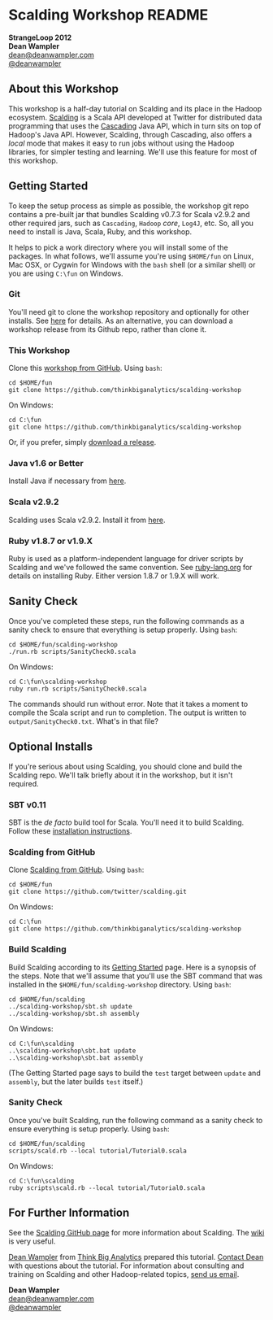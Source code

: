 # Scalding Workshop README

**StrangeLoop 2012**<br/>
**Dean Wampler**<br/>
[dean@deanwampler.com](mailto:dean@deanwampler.com)<br/>
[@deanwampler](https://twitter.com/deanwampler)<br/>

## About this Workshop

This workshop is a half-day tutorial on Scalding and its place in the Hadoop ecosystem. [Scalding](https://github.com/twitter/scalding) is a Scala API developed at Twitter for distributed data programming that uses the [Cascading](http://www.cascading.org/) Java API, which in turn sits on top of Hadoop's Java API. However, Scalding, through Cascading, also offers a *local* mode that makes it easy to run jobs without using the Hadoop libraries, for simpler testing and learning. We'll use this feature for most of this workshop.

## Getting Started

To keep the setup process as simple as possible, the workshop git repo contains a pre-built jar that bundles Scalding v0.7.3 for Scala v2.9.2 and other required jars, such as `Cascading`, `Hadoop` *core*, `Log4J`, etc. So, all you need to install is Java, Scala, Ruby, and this workshop.

It helps to pick a work directory where you will install some of the packages. In what follows, we'll assume you're using `$HOME/fun` on Linux, Mac OSX, or Cygwin for Windows with the `bash` shell (or a similar shell) or you are using `C:\fun` on Windows.

### Git

You'll need git to clone the workshop repository and optionally for other installs. See [here](http://git-scm.com/book/en/Getting-Started-Installing-Git) for details. As an alternative, you can download a workshop release from its Github repo, rather than clone it.

### This Workshop

Clone this [workshop from GitHub](https://github.com/thinkbiganalytics/scalding-workshop). Using `bash`:

    cd $HOME/fun
    git clone https://github.com/thinkbiganalytics/scalding-workshop

On Windows:

    cd C:\fun
    git clone https://github.com/thinkbiganalytics/scalding-workshop

Or, if you prefer, simply [download a release](https://github.com/thinkbiganalytics/scalding-workshop).

### Java v1.6 or Better

Install Java if necessary from [here](http://www.java.com/en/download/help/download_options.xml).

### Scala v2.9.2

Scalding uses Scala v2.9.2. Install it from [here](http://www.scala-lang.org/downloads).

### Ruby v1.8.7 or v1.9.X

Ruby is used as a platform-independent language for driver scripts by Scalding and we've followed the same convention. See [ruby-lang.org](http://ruby-lang.org) for details on installing Ruby. Either version 1.8.7 or 1.9.X will work.

## Sanity Check

Once you've completed these steps, run the following commands as a sanity check to ensure that everything is setup properly. Using `bash`: 

    cd $HOME/fun/scalding-workshop
    ./run.rb scripts/SanityCheck0.scala

On Windows:

    cd C:\fun\scalding-workshop
    ruby run.rb scripts/SanityCheck0.scala

The commands should run without error. Note that it takes a moment to compile the Scala script and run to completion. The output is written to `output/SanityCheck0.txt`. What's in that file?
 
## Optional Installs

If you're serious about using Scalding, you should clone and build the Scalding repo. We'll talk briefly about it in the workshop, but it isn't required.

### SBT v0.11

SBT is the *de facto* build tool for Scala. You'll need it to build Scalding. Follow these [installation instructions](https://github.com/harrah/xsbt/wiki/Getting-Started-Setup).

### Scalding from GitHub

Clone [Scalding from GitHub](https://github.com/twitter/scalding). Using `bash`:

    cd $HOME/fun
    git clone https://github.com/twitter/scalding.git

On Windows:

    cd C:\fun
    git clone https://github.com/thinkbiganalytics/scalding-workshop

### Build Scalding

Build Scalding according to its [Getting Started](https://github.com/twitter/scalding/wiki/Getting-Started) page. Here is a synopsis of the steps. Note that we'll assume that you'll use the SBT command that was installed in the `$HOME/fun/scalding-workshop` directory. Using `bash`: 

    cd $HOME/fun/scalding
    ../scalding-workshop/sbt.sh update
    ../scalding-workshop/sbt.sh assembly

On Windows:

    cd C:\fun\scalding
    ..\scalding-workshop\sbt.bat update
    ..\scalding-workshop\sbt.bat assembly

(The Getting Started page says to build the `test` target between `update` and `assembly`, but the later builds `test` itself.)

### Sanity Check

Once you've built Scalding, run the following command as a sanity check to ensure everything is setup properly. Using `bash`: 

    cd $HOME/fun/scalding
    scripts/scald.rb --local tutorial/Tutorial0.scala

On Windows:

    cd C:\fun\scalding
    ruby scripts\scald.rb --local tutorial/Tutorial0.scala

## For Further Information

See the [Scalding GitHub page](https://github.com/twitter/scalding) for more information about Scalding. The [wiki](https://github.com/twitter/scalding/wiki) is very useful.

[Dean Wampler](mailto:dean@deanwampler.com) from [Think Big Analytics](http://thinkbiganalytics.com) prepared this tutorial. [Contact Dean](mailto:dean@deanwampler.com) with questions about the tutorial. For information about consulting and training on Scalding and other Hadoop-related topics, [send us email](mailto:info@thinkbiganalytics.com).

**Dean Wampler**<br/>
[dean@deanwampler.com](mailto:dean@deanwampler.com)<br/>
[@deanwampler](https://twitter.com/deanwampler)<br/>

